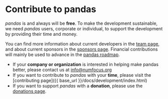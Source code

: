 # Contribute to pandas

_pandas_ is and always will be **free**. To make the development sustainable, we need _pandas_ users, corporate
or individual, to support the development by providing their time and money.

You can find more information about current developers in the [team page](about/team.html),
and about current sponsors in the [sponsors page](about/sponsors.html).
Financial contributions will mainly be used to advance in the [pandas roadmap](about/roadmap.html).

- If your **company or organization** is interested in helping make pandas better, please contact us at [info@numfocus.org](mailto:info@numfocus.org)
- If you want to contribute to _pandas_ with your **time**, please visit the [contributing page]({{ base_url }}/docs/development/index.html)
- If you want to support _pandas_ with a **donation**, please use the [donations page](donate.html).
